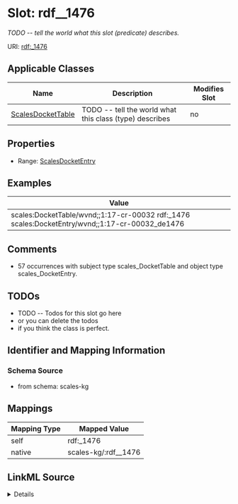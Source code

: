 

# Slot: rdf__1476


_TODO -- tell the world what this slot (predicate) describes._





URI: [rdf:_1476](http://www.w3.org/1999/02/22-rdf-syntax-ns#_1476)



<!-- no inheritance hierarchy -->





## Applicable Classes

| Name | Description | Modifies Slot |
| --- | --- | --- |
| [ScalesDocketTable](../classes/ScalesDocketTable.md) | TODO -- tell the world what this class (type) describes |  no  |







## Properties

* Range: [ScalesDocketEntry](../classes/ScalesDocketEntry.md)






## Examples

| Value |
| --- |
| scales:DocketTable/wvnd;;1:17-cr-00032 rdf:_1476 scales:DocketEntry/wvnd;;1:17-cr-00032_de1476 |

## Comments

* 57 occurrences with subject type scales_DocketTable and object type scales_DocketEntry.

## TODOs

* TODO -- Todos for this slot go here
* or you can delete the todos
* if you think the class is perfect.

## Identifier and Mapping Information







### Schema Source


* from schema: scales-kg




## Mappings

| Mapping Type | Mapped Value |
| ---  | ---  |
| self | rdf:_1476 |
| native | scales-kg/:rdf__1476 |




## LinkML Source

<details>
```yaml
name: rdf__1476
description: TODO -- tell the world what this slot (predicate) describes.
todos:
- TODO -- Todos for this slot go here
- or you can delete the todos
- if you think the class is perfect.
comments:
- 57 occurrences with subject type scales_DocketTable and object type scales_DocketEntry.
examples:
- value: scales:DocketTable/wvnd;;1:17-cr-00032 rdf:_1476 scales:DocketEntry/wvnd;;1:17-cr-00032_de1476
from_schema: scales-kg
rank: 1000
slot_uri: rdf:_1476
alias: rdf__1476
domain_of:
- scales_DocketTable
range: scales_DocketEntry

```
</details>